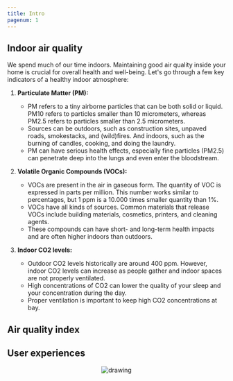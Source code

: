 ```yaml
---
title: Intro
pagenum: 1
---
```

## Indoor air quality
We spend much of our time indoors. Maintaining good air quality inside your home is crucial for overall health and well-being. Let's go through a few key indicators of a healthy indoor atmosphere:

1. **Particulate Matter (PM):**
   - PM refers to a tiny airborne particles that can be both solid or liquid. PM10 refers to particles smaller than 10 micrometers, whereas PM2.5 refers to particles smaller than 2.5 micrometers.
   - Sources can be outdoors, such as construction sites, unpaved roads, smokestacks, and (wild)fires. And indoors, such as the burning of candles, cooking, and doing the laundry.
   - PM can have serious health effects, especially fine particles (PM2.5) can penetrate deep into the lungs and even enter the bloodstream.

2. **Volatile Organic Compounds (VOCs):**
   - VOCs are present in the air in gaseous form. The quantity of VOC is expressed in parts per million. This number works similar to percentages, but 1 ppm is a 10.000 times smaller quantity than 1%.
   - VOCs have all kinds of sources. Common materials that release VOCs include building materials, cosmetics, printers, and cleaning agents.
   - These compounds can have short- and long-term health impacts and are often higher indoors than outdoors.

3. **Indoor CO2 levels:**
   - Outdoor CO2 levels historically are around 400 ppm. However, indoor CO2 levels can increase as people gather and indoor spaces are not properly ventilated.
   - High concentrations of CO2 can lower the quality of your sleep and your concentration during the day. 
   - Proper ventilation is important to keep high CO2 concentrations at bay.

## Air quality index

## User experiences
<p align="center">
<img 
    src="..\assets\images\chatgpt.svg" 
    alt="drawing" 
    sizes="(max-width: 600px) 100vw,
            50vw"/>
</p>